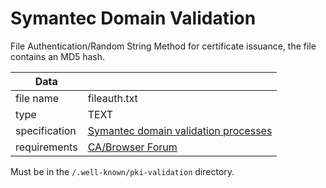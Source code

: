 # Symantec Domain Validation

File Authentication/Random String Method for certificate issuance,
the file contains an MD5 hash.

| Data          |               |
| ------------- | ------------- |
| file name     | fileauth.txt  |
| type          | TEXT          |
| specification | [Symantec domain validation processes](https://www.websecurity.symantec.com/theme/ballot169) |
| requirements  | [CA/Browser Forum](https://cabforum.org/baseline-requirements-documents/) |

Must be in the `/.well-known/pki-validation` directory.
